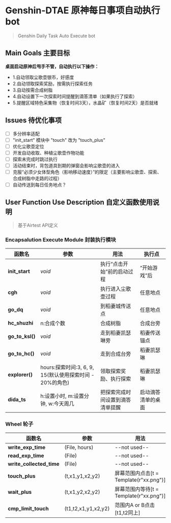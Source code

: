 # Genshin-DTAE 原神每日事项自动执行bot
> Genshin Daily Task Auto Execute bot

## Main Goals 主要目标
__桌面启动原神后甩手不管，自动执行以下操作：__
- 1.自动领取尘歌壶银币，好感度
- 2.自动领取探索奖励，按需执行探索任务
- 3.自动按需合成树脂
- 4.自动设置下一次探索时间提醒到滴答清单（如果执行了探索）
- 5.提醒区域特色采集物（恢复时间3天），水晶矿（恢复时间2天）是否就绪

## Issues 待优化事项
- [ ] 多分辨率适配
- [ ] "init_start" 模块中 "touch" 改为 "touch_plus"
- [ ] 优化尘歌壶定位
- [ ] 开发自动收取、种植尘歌壶作物功能
- [ ] 探索未完成时跳过执行
- [ ] 活动结束时，背包道具到期的弹窗会影响尘歌壶的进入
- [ ] 克服“必须少女体型角色（影响移动速度）”的限定（主要影响尘歌壶、探索、合成树脂中走路的过程）
- [ ] 自动传送到每日任务地点？

## User Function Use Description 自定义函数使用说明
> 基于Airtest API定义

### Encapsalution Execute Module 封装执行模块
| 函数名 | 参数 | 用法 | 执行点 |
| --- | --- | --- | --- |
| __init_start__ | _void_ | 执行“点击开始”前的启动过程 | “开始游戏”后 |
| __cgh__ | _void_ | 执行进入尘歌壶过程 | 任意地点 | 
| __go_dq__ | _void_ | 到稻妻城传送点 | 任意地点 |
| __hc_shuzhi__ | n:合成个数 | 合成树脂 | 合成台旁 |
|__go_to_ksl()__| _void_ | 走到稻妻凯瑟琳旁 | 稻妻传送锚点 |
|__go_to_hc()__| _void_ | 走到合成台旁 | 稻妻凯瑟琳 |
|__explorer()__| hours:探索时间:3, 6, 9, 15(默认使用探索时间 - 20%的角色) | 领取探索奖励、执行探索 | 稻妻凯瑟琳 |
| __dida_ts__ | h:设置小时, m:设置分钟, w:今天周几 | 把探索完成时间设置到滴答清单提醒 | 启动滴答清单的桌面 |

### Wheel 轮子
| 函数名 | 参数 | 用法 |
| --- | --- | --- |
| __write_exp_time__ | (File, hours) | --not used-- |
| __read_exp_time__ | (File) | --not used-- |
| __write_collected_time__ | (File) | --not used-- | 
| __touch_plus__ | (t,x1,y1,x2,y2) | 屏幕范围内点击[t = Template(r"xx.png")] |
| __wait_plus__ | (t,x1,y2,x2,y2) | 屏幕范围内等待[t = Template(r"xx.png")] |
| __cmp_limit_touch__ | (t1,t2,x1,y1,x2,y2) | 范围内A or B点击[t1,t2同上] |
